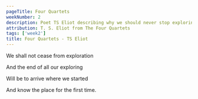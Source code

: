 ```yaml
---
pageTitle: Four Quartets
weekNumber: 2
description: Poet TS Eliot describing why we should never stop exploring in a poem from Four Quartets
attribution: T. S. Eliot from The Four Quartets
tags: ['week2']
title: Four Quartets - TS Eliot
---
```


We shall not cease from exploration 

And the end of all our exploring 

Will be to arrive where we started 

And know the place for the first time.